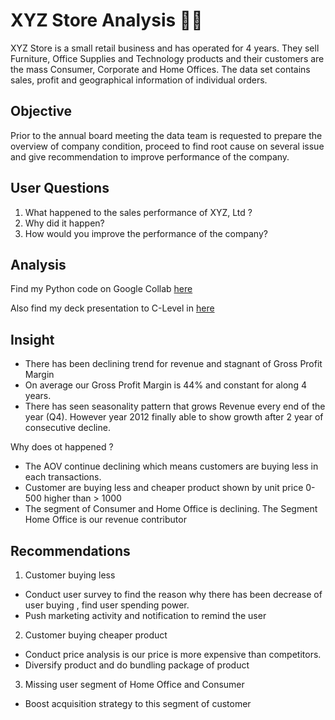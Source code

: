 # XYZ Store Analysis 🛒🛒
XYZ Store is a small retail business and has operated for 4 years. They sell Furniture, Office Supplies and Technology products and their customers are the mass Consumer, Corporate and Home Offices. 
The data set contains sales, profit and geographical information of individual orders.

## Objective
Prior to the annual board meeting the data team is requested to prepare the overview of company condition, proceed to find root cause on several issue and give recommendation to improve performance of the company.

## User Questions
1. What happened to the sales performance of XYZ, Ltd ? 
2. Why did it happen?
3. How would you improve the performance of the company? 

## Analysis
Find my Python code on Google Collab [here](https://colab.research.google.com/drive/18Op8TCIv0-YUNrKZvUa7D9GejmhTckjR?usp=sharing)

Also find my deck presentation to C-Level in [here](https://docs.google.com/presentation/d/1K8-_l-_V_Dijltkev_uzYZa4-jn5QzEHbP9hwkJkQYg/edit?usp=sharing)

## Insight 
- There has been declining trend for revenue and stagnant of Gross Profit Margin
- On average our Gross Profit Margin is 44% and constant for along 4 years.
- There has seen seasonality pattern that grows Revenue every end of the year (Q4). However year 2012 finally able to show growth after 2 year of consecutive decline.

Why does ot happened ?
- The AOV continue declining which means customers are buying less in each transactions.
- Customer are buying less and cheaper product shown by unit price 0-500 higher than > 1000
- The segment of Consumer and Home Office is declining. The Segment Home Office is our revenue contributor


## Recommendations

1. Customer buying less
- Conduct user survey to find the reason why there has been decrease of user buying , find user spending power.
- Push marketing activity and notification to remind the user

2. Customer buying cheaper product
- Conduct price analysis is our price is more expensive than competitors.
- Diversify product and do bundling package of product

3. Missing user segment of Home Office and Consumer
- Boost acquisition strategy to this segment of customer
